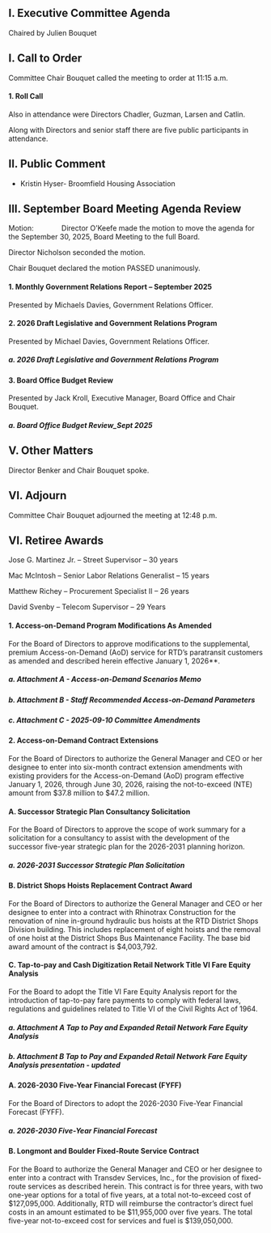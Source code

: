 ## I. Executive Committee Agenda

Chaired by Julien Bouquet

## I. Call to Order

Committee Chair Bouquet called the meeting to order at 11:15 a.m.

#### 1. Roll Call

Also in attendance were Directors Chadler, Guzman, Larsen and Catlin.

Along with Directors and senior staff there are five public participants in attendance.

## II. Public Comment

- Kristin Hyser- Broomfield Housing Association

## III. September Board Meeting Agenda Review

Motion:              Director O’Keefe made the motion to move the agenda for the September 30, 2025, Board Meeting to the full Board.

Director Nicholson seconded the motion.

Chair Bouquet declared the motion PASSED unanimously.

#### 1. Monthly Government Relations Report – September 2025

Presented by Michaels Davies, Government Relations Officer.

#### 2. 2026 Draft Legislative and Government Relations Program

Presented by Michael Davies, Government Relations Officer.

##### a. 2026 Draft Legislative and Government Relations Program

#### 3. Board Office Budget Review

Presented by Jack Kroll, Executive Manager, Board Office and Chair Bouquet.

##### a. Board Office Budget Review_Sept 2025

## V. Other Matters

Director Benker and Chair Bouquet spoke.

## VI. Adjourn

Committee Chair Bouquet adjourned the meeting at 12:48 p.m.

## VI. Retiree Awards

Jose G. Martinez Jr. – Street Supervisor – 30 years

Mac McIntosh – Senior Labor Relations Generalist – 15 years

Matthew Richey – Procurement Specialist II – 26 years

David Svenby – Telecom Supervisor – 29 Years

#### 1. Access-on-Demand Program Modifications As Amended

For the Board of Directors to approve modifications to the supplemental, premium Access-on-Demand (AoD) service for RTD’s paratransit customers as amended and described herein effective January 1, 2026**.

##### a. Attachment A - Access-on-Demand Scenarios Memo

##### b. Attachment B - Staff Recommended Access-on-Demand Parameters

##### c. Attachment C - 2025-09-10 Committee Amendments

#### 2. Access-on-Demand Contract Extensions

For the Board of Directors to authorize the General Manager and CEO or her designee to enter into six-month contract extension amendments with existing providers for the Access-on-Demand (AoD) program effective January 1, 2026, through June 30, 2026, raising the not-to-exceed (NTE) amount from $37.8 million to $47.2 million.

#### A. Successor Strategic Plan Consultancy Solicitation

For the Board of Directors to approve the scope of work summary for a solicitation for a consultancy to assist with the development of the successor five-year strategic plan for the 2026-2031 planning horizon.

##### a. 2026-2031 Successor Strategic Plan Solicitation

#### B. District Shops Hoists Replacement Contract Award

For the Board of Directors to authorize the General Manager and CEO or her designee to enter into a contract with Rhinotrax Construction for the renovation of nine in-ground hydraulic bus hoists at the RTD District Shops Division building. This includes replacement of eight hoists and the removal of one hoist at the District Shops Bus Maintenance Facility. The base bid award amount of the contract is $4,003,792.

#### C. Tap-to-pay and Cash Digitization Retail Network Title VI Fare Equity Analysis

For the Board to adopt the Title VI Fare Equity Analysis report for the introduction of tap-to-pay fare payments to comply with federal laws, regulations and guidelines related to Title VI of the Civil Rights Act of 1964.

##### a. Attachment A Tap to Pay and Expanded Retail Network Fare Equity Analysis

##### b. Attachment B Tap to Pay and Expanded Retail Network Fare Equity Analysis presentation - updated

#### A. 2026-2030 Five-Year Financial Forecast (FYFF)

For the Board of Directors to adopt the 2026-2030 Five-Year Financial Forecast (FYFF).

##### a. 2026-2030 Five-Year Financial Forecast

#### B. Longmont and Boulder Fixed-Route Service Contract

For the Board to authorize the General Manager and CEO or her designee to enter into a contract with Transdev Services, Inc., for the provision of fixed-route services as described herein. This contract is for three years, with two one-year options for a total of five years, at a total not-to-exceed cost of $127,095,000. Additionally, RTD will reimburse the contractor’s direct fuel costs in an amount estimated to be $11,955,000 over five years. The total five-year not-to-exceed cost for services and fuel is $139,050,000.